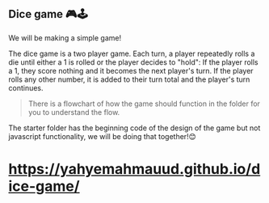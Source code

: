 ## Dice game 🎮🕹

We will be making a simple game!

The dice game is a two player game. Each turn, a player repeatedly rolls a die until either a 1 is rolled or the player decides to "hold": If the player rolls a 1, they score nothing and it becomes the next player's turn. If the player rolls any other number, it is added to their turn total and the player's turn continues.

> There is a flowchart of how the game should function in the folder for you to understand the flow.


The starter folder has the beginning code of the design of the game but not javascript functionality, we will be doing that together!😊

#  https://yahyemahmauud.github.io/dice-game/
